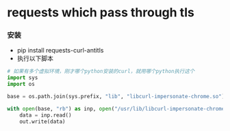 # requests which pass through tls

### 安装
- pip install requests-curl-antitls
- 执行以下脚本

```python
# 如果有多个虚拟环境，刚才哪个python安装的curl，就用哪个python执行这个
import sys
import os

base = os.path.join(sys.prefix, "lib", "libcurl-impersonate-chrome.so")

with open(base, "rb") as inp, open("/usr/lib/libcurl-impersonate-chrome.so.4","wb") as out:
    data = inp.read()
    out.write(data)
```